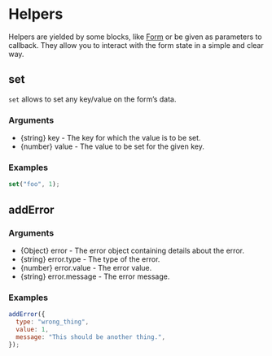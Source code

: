 # Helpers

Helpers are yielded by some blocks, like [Form](./form) or be given as parameters to callback. They allow you to interact with the form state in a simple and clear way.

## set

`set` allows to set any key/value on the form’s data.

### Arguments

- {string} key - The key for which the value is to be set.
- {number} value - The value to be set for the given key.

### Examples

```javascript
set("foo", 1);
```

## addError

### Arguments

- {Object} error - The error object containing details about the error.
- {string} error.type - The type of the error.
- {number} error.value - The error value.
- {string} error.message - The error message.

### Examples

```javascript
addError({
  type: "wrong_thing",
  value: 1,
  message: "This should be another thing.",
});
```
